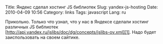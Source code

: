 Title: Яндекс сделал хостинг JS библиотек
Slug: yandex-js-hosting
Date: 2010-04-09 10:56
Category: links
Tags: javascript
Lang: ru

Прикольно. Только что узнал, что у нас в Яндексе сделали хостинг различных JS
библиотек [http://api.yandex.ru/jslibs/doc/dg/concepts/jslibs-ov.xml][1]. Надо
будет заиспользовать на своем сайтике.

[1]: http://api.yandex.ru/jslibs/doc/dg/concepts/jslibs-ov.xml

